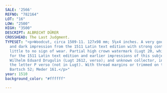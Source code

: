 ```yaml
---
SALE: '2566'
REFNO: "782164"
LOT: "16"
LOW: "2500"
HIGH: "3500"
DESCRIPT: ALBRECHT DÜRER
CROSSHEAD: The Last Judgment.
TYPESET: "<p>Woodcut, circa 1509-11. 127x98 mm; 5⅛x4 inches. A very good, well-inked
  and dark impression from the 1511 Latin text edition with strong contrasts and with
  little to no sign of wear. Partial high crown watermark (Lugt 20, which he cites
  for the 1511 Latin text edition and earlier impressions of this subject). Ex-collection
  Wilhelm Eduard Drugulin (Lugt 2612, verso); and unknown collector, ink stamp with
  the letter P verso (not in Lugt). With thread margins or trimmed on the border line.
  Bartsch 52; Meder 161.</p>"
year: 1510
background_color: "#ffffff"

---
```

